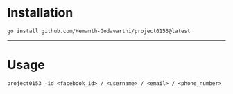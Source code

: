 # Installation
```
go install github.com/Hemanth-Godavarthi/project0153@latest
```
---

# Usage

```
project0153 -id <facebook_id> / <username> / <email> / <phone_number>
```
